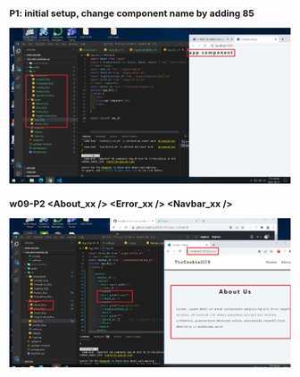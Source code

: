 ### P1: initial setup, change component name by adding 85

![](p1.png)

### w09-P2 <About_xx /> <Error_xx /> <Navbar_xx />

![](p2.png)
